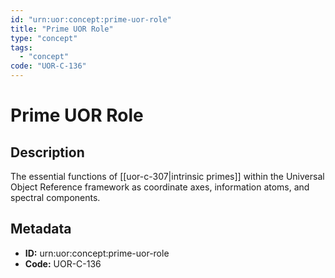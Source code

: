 ```yaml
---
id: "urn:uor:concept:prime-uor-role"
title: "Prime UOR Role"
type: "concept"
tags:
  - "concept"
code: "UOR-C-136"
---
```


# Prime UOR Role

## Description

The essential functions of [[uor-c-307|intrinsic primes]] within the Universal Object Reference framework as coordinate axes, information atoms, and spectral components.

## Metadata

- **ID:** urn:uor:concept:prime-uor-role
- **Code:** UOR-C-136
